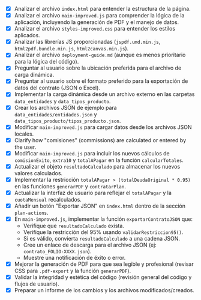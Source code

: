 - [x] Analizar el archivo `index.html` para entender la estructura de la página.
- [x] Analizar el archivo `main-improved.js` para comprender la lógica de la aplicación, incluyendo la generación de PDF y el manejo de datos.
- [x] Analizar el archivo `styles-improved.css` para entender los estilos aplicados.
- [x] Analizar las librerías JS proporcionadas (`jspdf.umd.min.js`, `html2pdf.bundle.min.js`, `html2canvas.min.js`).
- [x] Analizar el archivo `deployment-guide.md` (aunque es menos prioritario para la lógica del código).
- [x] Preguntar al usuario sobre la ubicación preferida para el archivo de carga dinámica.
- [x] Preguntar al usuario sobre el formato preferido para la exportación de datos del contrato (JSON o Excel).
- [x] Implementar la carga dinámica desde un archivo externo en las carpetas `data_entidades` y `data_tipos_producto`.
- [x] Crear los archivos JSON de ejemplo para `data_entidades/entidades.json` y `data_tipos_producto/tipos_producto.json`.
- [x] Modificar `main-improved.js` para cargar datos desde los archivos JSON locales.
- [x] Clarify how "comisiones" (commissions) are calculated or entered by the user.
- [x] Modificar `main-improved.js` para incluir los nuevos cálculos de `comisionExito`, `extra10` y `totalAPagar` en la función `calcularTotales`.
- [x] Actualizar el objeto `resultadoCalculado` para almacenar los nuevos valores calculados.
- [x] Implementar la restricción `totalAPagar > (totalDeudaOriginal * 0.95)` en las funciones `generarPDF` y `contratarPlan`.
- [x] Actualizar la interfaz de usuario para reflejar el `totalAPagar` y la `cuotaMensual` recalculados.
- [x] Añadir un botón "Exportar JSON" en `index.html` dentro de la sección `plan-actions`.
- [x] En `main-improved.js`, implementar la función `exportarContratoJSON` que:
    - Verifique que `resultadoCalculado` exista.
    - Verifique la restricción del 95% usando `validarRestriccion95()`.
    - Si es válido, convierta `resultadoCalculado` a una cadena JSON.
    - Cree un enlace de descarga para el archivo JSON (ej: `contrato_FOLIO-XXXX.json`).
    - Muestre una notificación de éxito o error.
- [x] Mejorar la generación de PDF para que sea legible y profesional (revisar CSS para `.pdf-export` y la función `generarPDF`).
- [x] Validar la integridad y estética del código (revisión general del código y flujos de usuario).
- [x] Preparar un informe de los cambios y los archivos modificados/creados.

